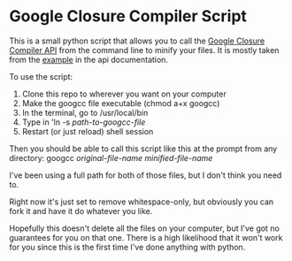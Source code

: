 Google Closure Compiler Script
==============================

This is a small python script that allows you to call the [Google Closure Compiler API](https://developers.google.com/closure/compiler/) from the command line to minify your files. It is mostly taken from the [example](https://developers.google.com/closure/compiler/docs/api-tutorial1) in the api documentation.

To use the script: 

1. Clone this repo to wherever you want on your computer
2. Make the googcc file executable (chmod a+x googcc)
3. In the terminal, go to /usr/local/bin
4. Type in 'ln -s _path-to-googcc-file_
5. Restart (or just reload) shell session

Then you should be able to call this script like this at the prompt from any directory:
googcc _original-file-name_ _minified-file-name_

I've been using a full path for both of those files, but I don't think you need to.

Right now it's just set to remove whitespace-only, but obviously you can fork it and have it do whatever you like.

Hopefully this doesn't delete all the files on your computer, but I've got no guarantees for you on that one. There is a high likelihood that it won't work for you since this is the first time I've done anything with python.